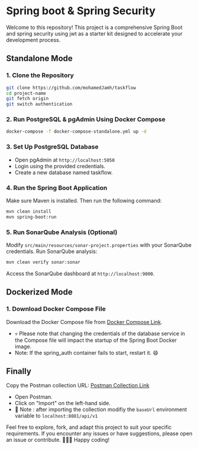 # Spring boot & Spring Security

Welcome to this repository! This project is a comprehensive Spring Boot and spring security using jwt as a starter kit designed to accelerate your development process.

## Standalone Mode

### 1. Clone the Repository

```bash
git clone https://github.com/mohamedJamh/taskflow
cd project-name
git fetch origin
git switch authentication
```
### 2. Run PostgreSQL & pgAdmin Using Docker Compose

```bash
docker-compose -f docker-compose-standalone.yml up -d
```

### 3. Set Up PostgreSQL Database

- Open pgAdmin at `http://localhost:5050`
- Login using the provided credentials.
- Create a new database named taskflow.

### 4. Run the Spring Boot Application
Make sure Maven is installed. Then run the following command:

```bash
mvn clean install
mvn spring-boot:run
```

### 5. Run SonarQube Analysis (Optional)

Modify `src/main/resources/sonar-project.properties` with your SonarQube credentials.
Run SonarQube analysis:

```bash
mvn clean verify sonar:sonar
```
Access the SonarQube dashboard at `http://localhost:9000`.

## Dockerized Mode

### 1. Download Docker Compose File

Download the Docker Compose file from 
[Docker Compose Link](https://www.dropbox.com/scl/fi/7y6mx4g2cqkqrpnbwtyhd/docker-compose.yaml?rlkey=9pa24lvee1ze271jeobqv9r7l&dl=0).

- 💀 Please note that changing the credentials of the database service in the Compose file will impact the startup of the Spring Boot Docker image.
- Note: If the spring_auth container fails to start, restart it. :smile:


## Finally

Copy the Postman collection URL: [Postman Collection Link](https://www.dropbox.com/scl/fi/c5s3gy0s5dmplii6e9xke/taskflowAuth.json?rlkey=i9n3jns84dgh4pg8zgtzujla0&dl=0)
- Open Postman.
- Click on "Import" on the left-hand side.
- 📝 Note : after importing the collection modifiy the `baseUrl` environment variable to `localhost:8081/api/v1`

Feel free to explore, fork, and adapt this project to suit your specific requirements. If you encounter any issues or have suggestions, please open an issue or contribute.
🌟🌟🌟
Happy coding!



